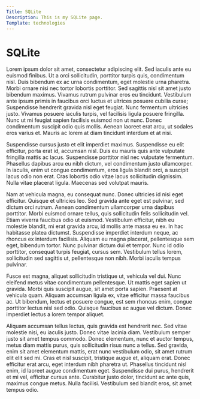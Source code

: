 ```yaml
---
Title: SQLite
Description: This is my SQLite page.
Template: technologies
---
```

SQLite
==========================


Lorem ipsum dolor sit amet, consectetur adipiscing elit. Sed iaculis ante eu euismod finibus. Ut a orci sollicitudin, porttitor turpis quis, condimentum nisl. Duis bibendum ex ac urna condimentum, eget molestie urna pharetra. Morbi ornare nisi nec tortor lobortis porttitor. Sed sagittis nisl sit amet justo bibendum maximus. Vivamus rutrum pulvinar eros eu tincidunt. Vestibulum ante ipsum primis in faucibus orci luctus et ultrices posuere cubilia curae; Suspendisse hendrerit gravida nisl eget feugiat. Nunc fermentum ultricies justo. Vivamus posuere iaculis turpis, vel facilisis ligula posuere fringilla. Nunc ut mi feugiat sapien facilisis euismod non ut nunc. Donec condimentum suscipit odio quis mollis. Aenean laoreet erat arcu, ut sodales eros varius et. Mauris ac lorem at diam tincidunt interdum et at nisi.

Suspendisse cursus justo et elit imperdiet maximus. Suspendisse eu elit efficitur, porta erat id, accumsan nisl. Duis eu mauris quis ante vulputate fringilla mattis ac lacus. Suspendisse porttitor nisl nec vulputate fermentum. Phasellus dapibus arcu eu nibh dictum, vel condimentum justo ullamcorper. In iaculis, enim ut congue condimentum, eros ligula blandit orci, a suscipit lacus odio non erat. Cras lobortis odio vitae lacus sollicitudin dignissim. Nulla vitae placerat ligula. Maecenas sed volutpat mauris.

Nam at vehicula magna, eu consequat nunc. Donec ultricies id nisi eget efficitur. Quisque et ultricies leo. Sed gravida ante eget est pulvinar, sed dictum orci rutrum. Aenean condimentum ullamcorper urna dapibus porttitor. Morbi euismod ornare tellus, quis sollicitudin felis sollicitudin vel. Etiam viverra faucibus odio ut euismod. Vestibulum efficitur, nibh eu molestie blandit, mi erat gravida arcu, id mollis ante massa eu ex. In hac habitasse platea dictumst. Suspendisse imperdiet interdum neque, ac rhoncus ex interdum facilisis. Aliquam eu magna placerat, pellentesque sem eget, bibendum tortor. Nunc pulvinar dictum dui et tempor. Nunc id odio porttitor, consequat turpis feugiat, cursus sem. Vestibulum tellus lorem, sollicitudin sed sagittis ut, pellentesque non nibh. Morbi iaculis tempus pulvinar.

Fusce est magna, aliquet sollicitudin tristique ut, vehicula vel dui. Nunc eleifend metus vitae condimentum pellentesque. Ut mattis eget sapien ut gravida. Morbi quis suscipit augue, sit amet porta sapien. Praesent at vehicula quam. Aliquam accumsan ligula ex, vitae efficitur massa faucibus ac. Ut bibendum, lectus et posuere congue, est sem rhoncus enim, congue porttitor lectus nisl sed odio. Quisque faucibus ac augue vel dictum. Donec imperdiet lectus a lorem tempor aliquet.

Aliquam accumsan tellus lectus, quis gravida est hendrerit nec. Sed vitae molestie nisi, eu iaculis justo. Donec vitae lacinia diam. Vestibulum semper justo sit amet tempus commodo. Donec elementum, nunc et auctor tempus, metus diam mattis purus, quis sollicitudin risus nunc a tellus. Sed gravida, enim sit amet elementum mattis, erat nunc vestibulum odio, sit amet rutrum elit elit sed mi. Cras et nisl suscipit, tristique augue et, aliquam erat. Donec efficitur erat arcu, eget interdum nibh pharetra ut. Phasellus tincidunt nisl enim, id laoreet augue condimentum eget. Suspendisse dui purus, hendrerit et mi vel, efficitur cursus ante. Curabitur justo dolor, tincidunt ac ante quis, maximus congue metus. Nulla facilisi. Vestibulum sed blandit eros, sit amet tempus odio. 